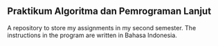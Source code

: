 ## Praktikum Algoritma dan Pemrograman Lanjut
A repository to store my assignments in my second semester. The instructions in the program are written in Bahasa Indonesia.
